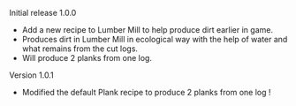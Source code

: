 Initial release 1.0.0
- Add a new recipe to Lumber Mill to help produce dirt earlier in game.
- Produces dirt in Lumber Mill in ecological way with the help of water and what remains from the cut logs.
- Will produce 2 planks from one log.

Version 1.0.1
- Modified the default Plank recipe to produce 2 planks from one log !
